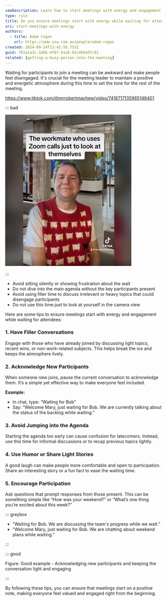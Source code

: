 ```yaml
---
seoDescription: Learn how to start meetings with energy and engagement while waiting for participants to join, ensuring everyone feels included from the start.
type: rule
title: Do you ensure meetings start with energy while waiting for attendees?
uri: start-meetings-with-energy
authors:
  - title: Adam Cogan
    url: https://www.ssw.com.au/people/adam-cogan
created: 2024-09-24T13:42:55.753Z
guid: 761a1a2c-1d6b-4f6f-b1a8-92c4b9a5fc91
related: [getting-a-busy-person-into-the-meeting]
---
```


Waiting for participants to join a meeting can be awkward and make people feel disengaged. It's crucial for the meeting leader to maintain a positive and energetic atmosphere during this time to set the tone for the rest of the meeting.

<!--endintro-->



<https://www.tiktok.com/@mrrobertmayhew/video/7416717135965146401>

::: bad

![Figure: Bad example - Awkward silence or using the time just to look at yourself makes the waiting time feel uncomfortable](meeting-energy-bad-example.png)

:::

* Avoid sitting silently or showing frustration about the wait
* Do not dive into the main agenda without the key participants present
* Avoid using filler time to discuss irrelevant or heavy topics that could disengage participants
* Do not use this time just to look at yourself in the camera view

Here are some tips to ensure meetings start with energy and engagement while waiting for attendees:

### 1. Have Filler Conversations

Engage with those who have already joined by discussing light topics, recent wins, or non-work-related subjects. This helps break the ice and keeps the atmosphere lively.

### 2. Acknowledge New Participants

When someone new joins, pause the current conversation to acknowledge them. It’s a simple yet effective way to make everyone feel included.

**Example:**

* In chat, type: “Waiting for Bob”
* Say: “Welcome Mary, just waiting for Bob. We are currently talking about the status of the backlog while waiting.”

### 3. Avoid Jumping into the Agenda

Starting the agenda too early can cause confusion for latecomers. Instead, use this time for informal discussions or to recap previous topics lightly.

### 4. Use Humor or Share Light Stories

A good laugh can make people more comfortable and open to participation. Share an interesting story or a fun fact to ease the waiting time.

### 5. Encourage Participation

Ask questions that prompt responses from those present. This can be something simple like “How was your weekend?” or “What’s one thing you’re excited about this week?”

::: greybox

* “Waiting for Bob. We are discussing the team's progress while we wait.”
* “Welcome Mary, just waiting for Bob. We are chatting about weekend plans while waiting.”

:::

::: good

Figure: Good example - Acknowledging new participants and keeping the conversation light and engaging

:::

By following these tips, you can ensure that meetings start on a positive note, making everyone feel valued and engaged right from the beginning.
